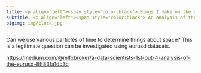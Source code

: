 ```yaml
---
title: <p align="left"><span style="color:black"> Blogs I make on the Web.
subtitle: <p align="left"><span style="color:black"> An analysis of the EURUSD. Experimentations and observations for spatial and directional patterns via discrete and helical use of time. 
bigimg: img/clock.jpg
---
```


Can we use various particles of time to determine things about space? This is a legitimate question can be investigated using eurusd datasets.

<https://medium.com/@mlfxbroker/a-data-scientists-1st-out-4-analysis-of-the-eurusd-8ff83fa1dc3c>
